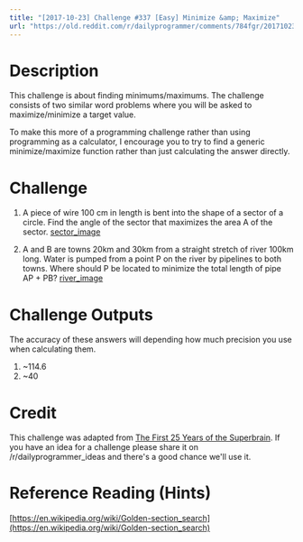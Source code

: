 ```yaml
---
title: "[2017-10-23] Challenge #337 [Easy] Minimize &amp; Maximize"
url: "https://old.reddit.com/r/dailyprogrammer/comments/784fgr/20171023_challenge_337_easy_minimize_maximize/"
---
```


# Description

This challenge is about finding minimums/maximums.  The challenge consists of two similar word problems where you will be asked to maximize/minimize a target value.

To make this more of a programming challenge rather than using programming as a calculator, I encourage you to try to find a generic minimize/maximize function rather than just calculating the answer directly.

# Challenge

1. A piece of wire 100 cm in length is bent into the shape of a sector of a circle.  Find the angle of the sector that maximizes the area A of the sector.  [sector_image](https://i.imgur.com/M7J2Ilm.png)

2. A and B are towns 20km and 30km from a straight stretch of river 100km long.  Water is pumped from a point P on the river by pipelines to both towns.  Where should P be located to minimize the total length of pipe AP + PB? [river_image](https://i.imgur.com/efzP0Ad.png)

# Challenge Outputs

The accuracy of these answers will depending how much precision you use when calculating them.

1. ~114.6
2. ~40
                
# Credit

This challenge was adapted from [The First 25 Years of the Superbrain](http://shop.ukmt.org.uk/ukmt-books/the-first-25-years-of-the-superbrain). If you have an idea for a challenge please share it on /r/dailyprogrammer_ideas and there's a good chance we'll use it. 

# Reference Reading (Hints)

[https://en.wikipedia.org/wiki/Golden-section_search](https://en.wikipedia.org/wiki/Golden-section_search)
    
    